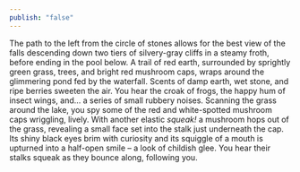 ```yaml
---
publish: "false"
---
```

The path to the left from the circle of stones allows for the best view of the falls descending down two tiers of silvery-gray cliffs in a steamy froth, before ending in the pool below. A trail of red earth, surrounded by sprightly green grass, trees, and bright red mushroom caps, wraps around the glimmering pond fed by the waterfall. Scents of damp earth, wet stone, and ripe berries sweeten the air. You hear the croak of frogs, the happy hum of insect wings, and… a series of small rubbery noises. Scanning the grass around the lake, you spy some of the red and white-spotted mushroom caps wriggling, lively. With another elastic *squeak!* a mushroom hops out of the grass, revealing a small face set into the stalk just underneath the cap. Its shiny black eyes brim with curiosity and its squiggle of a mouth is upturned into a half-open smile – a look of childish glee. You hear their stalks squeak as they bounce along, following you.
